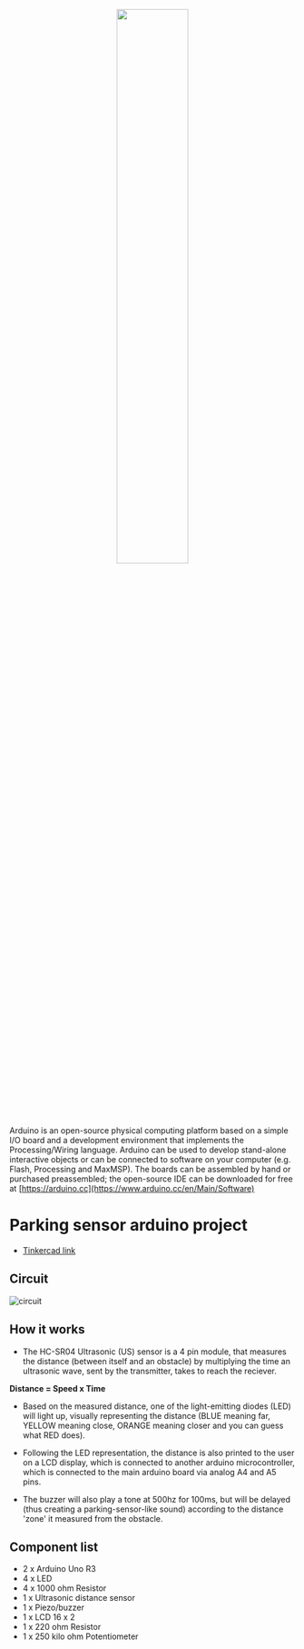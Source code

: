 <p align="center">
	<img src="http://content.arduino.cc/brand/arduino-color.svg" width="50%" />
</p>

Arduino is an open-source physical computing platform based on a simple I/O
board and a development environment that implements the Processing/Wiring
language. Arduino can be used to develop stand-alone interactive objects or
can be connected to software on your computer (e.g. Flash, Processing and MaxMSP).
The boards can be assembled by hand or purchased preassembled; the open-source
IDE can be downloaded for free at [https://arduino.cc](https://www.arduino.cc/en/Main/Software)


# Parking sensor arduino project


- [Tinkercad link](https://www.tinkercad.com/embed/dj0SsiJUyb4?editbtn=1)


## Circuit 

![circuit](https://i.postimg.cc/wTLS3NQK/circuit.png)

## How it works

- The HC-SR04 Ultrasonic (US) sensor is a 4 pin module, that measures the distance (between itself and an obstacle) by multiplying the time an ultrasonic wave, sent by the transmitter, takes to reach the reciever.

**Distance = Speed x Time**

- Based on the measured distance, one of the light-emitting diodes (LED) will light up, visually representing the distance (BLUE meaning far, YELLOW meaning close, ORANGE meaning closer and you can guess what RED does).

- Following the LED representation, the distance is also printed to the user on a LCD display, which is connected to another arduino microcontroller, which is connected to the main arduino board via analog A4 and A5 pins.

- The buzzer will also play a tone at 500hz for 100ms, but will be delayed (thus creating a parking-sensor-like sound) according to the distance 'zone' it measured from the obstacle.

## Component list

- 2 x Arduino Uno R3
- 4 x LED
- 4 x 1000 ohm Resistor
- 1 x Ultrasonic distance sensor
- 1 x Piezo/buzzer
- 1 x LCD 16 x 2
- 1 x 220 ohm Resistor
- 1 x 250 kilo ohm Potentiometer







